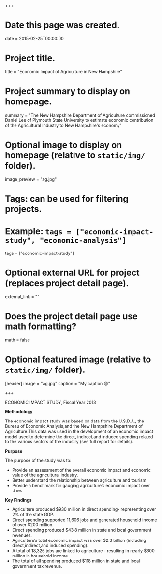 +++
# Date this page was created.
date = 2015-02-25T00:00:00

# Project title.
title = "Economic Impact of Agriculture in New Hampshire"

# Project summary to display on homepage.
summary = "The New Hampshire Department of Agriculture commissioned Daniel Lee of Plymouth State University to estimate economic contribution of the Agricultural Industry to New Hampshire's economy"

# Optional image to display on homepage (relative to `static/img/` folder).
image_preview = "ag.jpg"

# Tags: can be used for filtering projects.
# Example: `tags = ["economic-impact-study", "economic-analysis"]`
tags = ["economic-impact-study"]

# Optional external URL for project (replaces project detail page).
external_link = ""

# Does the project detail page use math formatting?
math = false

# Optional featured image (relative to `static/img/` folder).
[header]
image = "ag.jpg"
caption = "My caption :smile:"

+++

ECONOMIC IMPACT STUDY, Fiscal Year 2013

**Methodology** 

The economic impact study was based on data from the U.S.D.A., the Bureau of Economic Analysis,and the New Hampshire Department of Agriculture.This data was used in the development of an economic impact model used to determine the direct, indirect,and induced spending related to the various sectors of the industry (see full report for details).

**Purpose** 

The purpose of the study was to:

* Provide an assessment of the overall economic impact and economic value of the agricultural industry.
* Better understand the relationship between agriculture and tourism.
* Provide a benchmark for gauging agriculture’s economic impact over time.

**Key Findings** 

* Agriculture produced $930 million in direct spending- representing over 2% of the state GDP.
* Direct spending supported 11,606 jobs and generated household income of over $200 million.
* Direct spending produced $43.8 million in state and local government revenues.
* Agriculture’s total economic impact was over $2.3 billion (including direct,indirect,and induced spending).
* A total of 18,326 jobs are linked to agriculture - resulting in nearly $600 million in household income.
* The total of all spending produced $118 million in state and local government tax revenue.

